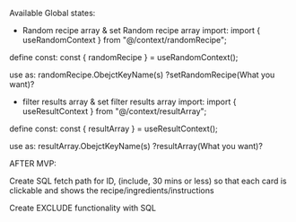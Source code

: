 Available Global states:

- Random recipe array & set Random recipe array
  import:
  import { useRandomContext } from "@/context/randomRecipe";

define const:
const { randomRecipe } = useRandomContext();

use as:
randomRecipe.ObejctKeyName(s)
?setRandomRecipe(What you want)?

- filter results array & set filter results array
  import:
  import { useResultContext } from "@/context/resultArray";

define const:
const { resultArray } = useResultContext();

use as:
resultArray.ObejctKeyName(s)
?resultArray(What you want)?

AFTER MVP:

Create SQL fetch path for ID, (include, 30 mins or less) so that each card is clickable and shows the recipe/ingredients/instructions

Create EXCLUDE functionality with SQL
